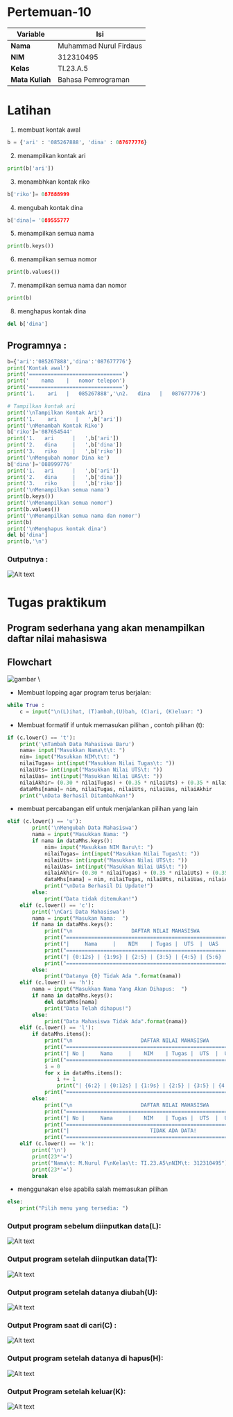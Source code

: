 # Pertemuan-10

| Variable | Isi |
| -------- | --- |
| **Nama** | Muhammad Nurul Firdaus |
| **NIM** | 312310495 |
| **Kelas** | TI.23.A.5 |
| **Mata Kuliah** | Bahasa Pemrograman |

# Latihan 

1. membuat kontak awal
`````python
b = {'ari' : '085267888', 'dina' : 087677776}
`````
2. menampilkan kontak ari
``````Python
print(b['ari'])
``````
3. menambhkan kontak riko
``````python
b['riko']= 087888999
``````
4. mengubah kontak dina
``````python
b['dina]= '089555777
``````
5. menampilkan semua nama
``````python
print(b.keys())
``````
6. menampilkan semua nomor
``````python
print(b.values())
``````
7. menampilkan semua nama dan nomor
``````python
print(b)
``````
8. menghapus kontak dina
``````python
del b['dina']
``````

## Programnya :

``````python
b={'ari':'085267888','dina':'087677776'}
print('Kontak awal')
print('==============================')
print('    nama    |   nomor telepon')
print('==============================')
print('1.    ari   |   085267888','\n2.   dina   |   087677776')

# Tampilkan kontak ari
print('\nTampilkan Kontak Ari')
print('1.    ari      |   ',b['ari'])
print('\nMenambah Kontak Riko')
b['riko']='087654544'
print('1.   ari      |   ',b['ari'])
print('2.   dina     |   ',b['dina'])
print('3.   riko     |   ',b['riko'])
print('\nMengubah nomor Dina ke')
b['dina']='088999776'
print('1.   ari      |   ',b['ari'])
print('2.   dina     |   ',b['dina'])
print('3.   riko     |   ',b['riko'])
print('\nMenampilkan semua nama')
print(b.keys())
print('\nMenampilkan semua nomor')
print(b.values())
print('\nMenampilkan semua nama dan nomor')
print(b)
print('\nMenghapus kontak dina')
del b['dina']
print(b,'\n')
``````

### Outputnya :

![Alt text](Latihan/output.png)

# Tugas praktikum
## Program sederhana yang akan menampilkan daftar nilai mahasiswa
## Flowchart 
![gambar](gambar/flowchart.png)  \
* Membuat lopping agar program terus berjalan:
``````python
while True :
    c = input("\n(L)ihat, (T)ambah,(U)bah, (C)ari, (K)eluar: ")
``````
* Membuat formatif if untuk memasukan pilihan , contoh pilihan (t):
``````python
if (c.lower() == 't'):                                               
    print('\nTambah Data Mahasiswa Baru')
    nama= input("Masukkan Nama\t\t: ")                                        
    nim= input("Masukkan NIM\t\t: ")                                         
    nilaiTugas= int(input("Masukkan Nilai Tugas\t: "))                              
    nilaiUts= int(input("Masukkan Nilai UTS\t: "))                                   
    nilaiUas= int(input("Masukkan Nilai UAS\t: "))                                    
    nilaiAkhir= (0.30 * nilaiTugas) + (0.35 * nilaiUts) + (0.35 * nilaiUas)              
    dataMhs[nama]= nim, nilaiTugas, nilaiUts, nilaiUas, nilaiAkhir                         
    print("\nData Berhasil Ditambahkan!")
``````
* membuat percabangan elif untuk menjalankan pilihan yang lain
``````python
elif (c.lower() == 'u'):                                                                    
        print('\nMengubah Data Mahasiswa')
        nama = input("Masukkan Nama: ")                                                         
        if nama in dataMhs.keys():                              
            nim= input("Masukkan NIM Baru\t: ")                              
            nilaiTugas= int(input("Masukkan Nilai Tugas\t: "))                           
            nilaiUts= int(input("Masukkan Nilai UTS\t: "))                           
            nilaiUas= int(input("Masukkan Nilai UAS\t: "))                           
            nilaiAkhir= (0.30 * nilaiTugas) + (0.35 * nilaiUts) + (0.35 * nilaiUas)          
            dataMhs[nama] = nim, nilaiTugas, nilaiUts, nilaiUas, nilaiAkhir                      
            print("\nData Berhasil Di Update!")
        else:                                                                                    
            print("Data tidak ditemukan!")                                                       
    elif (c.lower() == 'c'):                                                                    
        print('\nCari Data Mahasiswa')
        nama = input("Masukan Nama:  ")                                                          
        if nama in dataMhs.keys():                                                               
            print("\n                   DAFTAR NILAI MAHASISWA                   ")
            print("==============================================================")
            print("|     Nama     |    NIM    | Tugas |  UTS  |  UAS  |  Akhir |")
            print("==============================================================")
            print("| {0:12s} | {1:9s} | {2:5} | {3:5} | {4:5} | {5:6} |".format(nama, nim, nilaiTugas, nilaiUts, nilaiUas, nilaiAkhir)) 
            print("==============================================================")
        else:
            print("Datanya {0} Tidak Ada ".format(nama))                                        
    elif (c.lower() == 'h'):                                                                    
        nama = input("Masukkan Nama Yang Akan Dihapus:  ")                                                        
        if nama in dataMhs.keys():                                                              
            del dataMhs[nama]                                                                   
            print("Data Telah dihapus!")
        else:
            print("Data Mahasiswa Tidak Ada".format(nama))                                     
    elif (c.lower() == 'l'):                                                                    
        if dataMhs.items():                                                                     
            print("\n                      DAFTAR NILAI MAHASISWA                    ")
            print("==================================================================")
            print("| No |     Nama     |    NIM    | Tugas |  UTS  |  UAS  |  Akhir |")
            print("==================================================================")
            i = 0
            for x in dataMhs.items():
                i += 1
                print("| {6:2} | {0:12s} | {1:9s} | {2:5} | {3:5} | {4:5} | {5:6} |".format(x[0], x[1][0], x[1][1], x[1][2], x[1][3], x[1][4], i))  
            print("==================================================================")
        else:
            print("\n                      DAFTAR NILAI MAHASISWA                    ")
            print("==================================================================")
            print("| No |     Nama     |    NIM    | Tugas |  UTS  |  UAS  |  Akhir |")
            print("==================================================================")
            print("|                          TIDAK ADA DATA!                       |")
            print("==================================================================")
    elif (c.lower() == 'k'):                                                                   
        print('\n')
        print(23*'=')
        print("Nama\t: M.Nurul F\nKelas\t: TI.23.A5\nNIM\t: 312310495")
        print(23*'=')
        break
``````
* menggunakan else apabila salah memasukan pilihan 
``````python
else:
    print("Pilih menu yang tersedia: ") 
``````
### Output program sebelum diinputkan data(L):

![Alt text](Praktikum/output1.png)

### Output program setelah diinputkan data(T):

![Alt text](Praktikum/output2.png)

### Output program setelah datanya diubah(U):

![Alt text](Praktikum/output3.png)

### Output Program saat di cari(C) :

![Alt text](Praktikum/output4.png)

### Output program setelah datanya di hapus(H):

![Alt text](Praktikum/output5.png)

### Output Program setelah keluar(K):

![Alt text](Praktikum/output6.png)